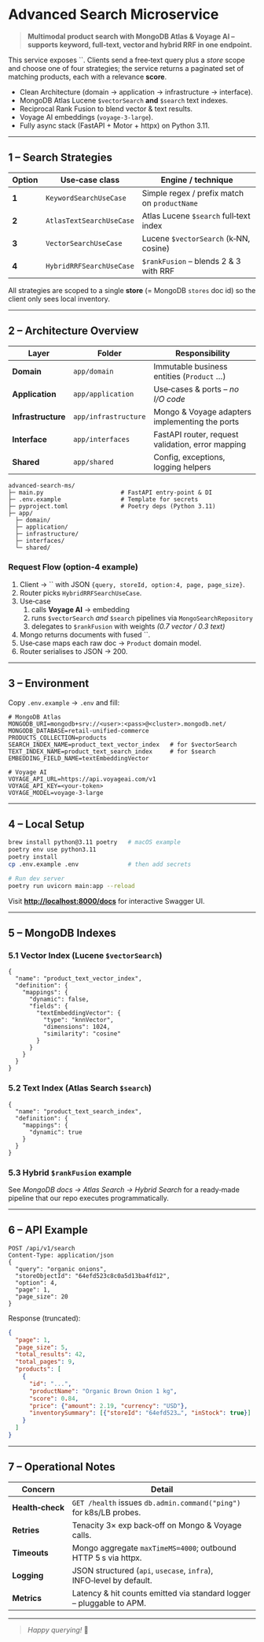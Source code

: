 # Advanced Search Microservice

> **Multimodal product search with MongoDB Atlas & Voyage AI – supports keyword, full‑text, vector and hybrid RRF in one endpoint.**

This service exposes ``. Clients send a free‑text query plus a *store* scope and choose one of four strategies; the service returns a paginated set of matching products, each with a relevance **score**.

- Clean Architecture (domain → application → infrastructure → interface).
- MongoDB Atlas Lucene `$vectorSearch` **and** `$search` text indexes.
- Reciprocal Rank Fusion to blend vector & text results.
- Voyage AI embeddings (`voyage‑3‑large`).
- Fully async stack (FastAPI + Motor + httpx) on Python 3.11.

---

## 1 – Search Strategies

| Option | Use‑case class           | Engine / technique                           |
| ------ | ------------------------ | -------------------------------------------- |
| **1**  | `KeywordSearchUseCase`   | Simple regex / prefix match on `productName` |
| **2**  | `AtlasTextSearchUseCase` | Atlas Lucene `$search` full‑text index       |
| **3**  | `VectorSearchUseCase`    | Lucene `$vectorSearch` (k‑NN, cosine)        |
| **4**  | `HybridRRFSearchUseCase` | `$rankFusion` – blends 2 & 3 with RRF        |

All strategies are scoped to a single **store** (= MongoDB `stores` doc id) so the client only sees local inventory.

---

## 2 – Architecture Overview

| Layer              | Folder               | Responsibility                                      |
| ------------------ | -------------------- | --------------------------------------------------- |
| **Domain**         | `app/domain`         | Immutable business entities (`Product` …)           |
| **Application**    | `app/application`    | Use‑cases & ports – *no I/O code*                   |
| **Infrastructure** | `app/infrastructure` | Mongo & Voyage adapters implementing the ports      |
| **Interface**      | `app/interfaces`     | FastAPI router, request validation, error mapping   |
| **Shared**         | `app/shared`         | Config, exceptions, logging helpers                 |

```text
advanced-search-ms/
├─ main.py                      # FastAPI entry‑point & DI
├─ .env.example                 # Template for secrets
├─ pyproject.toml               # Poetry deps (Python 3.11)
├─ app/
  ├─ domain/
  ├─ application/
  ├─ infrastructure/
  ├─ interfaces/
  └─ shared/

```

### Request Flow (option‑4 example)

1. Client → `` with JSON `{query, storeId, option:4, page, page_size}`.
2. Router picks `HybridRRFSearchUseCase`.
3. Use‑case
   1. calls **Voyage AI** → embedding
   2. runs `$vectorSearch` *and* `$search` pipelines via `MongoSearchRepository`
   3. delegates to `$rankFusion` with weights *(0.7 vector / 0.3 text)*
4. Mongo returns documents with fused ``.
5. Use‑case maps each raw doc → `Product` domain model.
6. Router serialises to JSON → 200.

---

## 3 – Environment

Copy `.env.example` → `.env` and fill:

```dotenv
# MongoDB Atlas
MONGODB_URI=mongodb+srv://<user>:<pass>@<cluster>.mongodb.net/
MONGODB_DATABASE=retail-unified-commerce
PRODUCTS_COLLECTION=products
SEARCH_INDEX_NAME=product_text_vector_index   # for $vectorSearch
TEXT_INDEX_NAME=product_text_search_index     # for $search
EMBEDDING_FIELD_NAME=textEmbeddingVector

# Voyage AI
VOYAGE_API_URL=https://api.voyageai.com/v1
VOYAGE_API_KEY=<your-token>
VOYAGE_MODEL=voyage-3-large
```

---

## 4 – Local Setup

```bash
brew install python@3.11 poetry   # macOS example
poetry env use python3.11
poetry install
cp .env.example .env              # then add secrets

# Run dev server
poetry run uvicorn main:app --reload
```

Visit [**http://localhost:8000/docs**](http://localhost:8000/docs) for interactive Swagger UI.

---

## 5 – MongoDB Indexes

### 5.1 Vector Index (Lucene `$vectorSearch`)

```jsonc
{
  "name": "product_text_vector_index",
  "definition": {
    "mappings": {
      "dynamic": false,
      "fields": {
        "textEmbeddingVector": {
          "type": "knnVector",
          "dimensions": 1024,
          "similarity": "cosine"
        }
      }
    }
  }
}
```

### 5.2 Text Index (Atlas Search `$search`)

```jsonc
{
  "name": "product_text_search_index",
  "definition": {
    "mappings": {
      "dynamic": true
    }
  }
}
```

### 5.3 Hybrid `$rankFusion` example

See *MongoDB docs → Atlas Search → Hybrid Search* for a ready‑made pipeline that our repo executes programmatically.

---

## 6 – API Example

```http
POST /api/v1/search
Content-Type: application/json
{
  "query": "organic onions",
  "storeObjectId": "64efd523c8c0a5d13ba4fd12",
  "option": 4,
  "page": 1,
  "page_size": 20
}
```

Response (truncated):

```json
{
  "page": 1,
  "page_size": 5,
  "total_results": 42,
  "total_pages": 9,
  "products": [
    {
      "id": "...",
      "productName": "Organic Brown Onion 1 kg",
      "score": 0.84,
      "price": {"amount": 2.19, "currency": "USD"},
      "inventorySummary": [{"storeId": "64efd523…", "inStock": true}]
    }
  ]
}
```

---

## 7 – Operational Notes

| Concern          | Detail                                                               |
| ---------------- | -------------------------------------------------------------------- |
| **Health‑check** | `GET /health` issues `db.admin.command("ping")` for k8s/LB probes.   |
| **Retries**      | Tenacity 3× exp back‑off on Mongo & Voyage calls.                    |
| **Timeouts**     | Mongo aggregate `maxTimeMS=4000`; outbound HTTP 5 s via httpx.       |
| **Logging**      | JSON structured (`api`, `usecase`, `infra`), INFO‑level by default.  |
| **Metrics**      | Latency & hit counts emitted via standard logger – pluggable to APM. |

---

> *Happy querying!* 🎉

